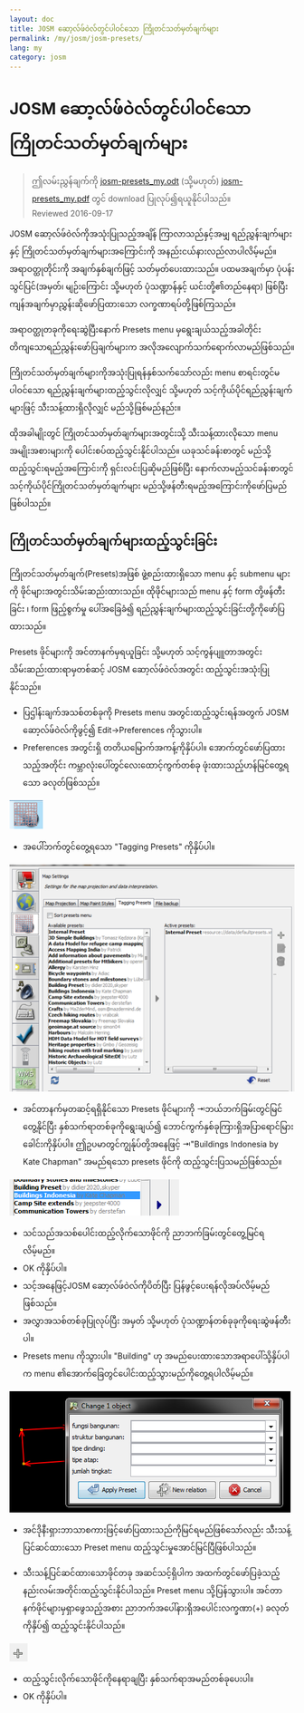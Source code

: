 ```yaml
---
layout: doc
title: JOSM ဆော့လ်ဖ်ဝဲလ်တွင်ပါဝင်သော ကြိုတင်သတ်မှတ်ချက်များ
permalink: /my/josm/josm-presets/
lang: my
category: josm
---
```


JOSM ဆော့လ်ဖ်ဝဲလ်တွင်ပါဝင်သော ကြိုတင်သတ်မှတ်ချက်များ
============

> ဤလမ်းညွှန်ချက်ကို [josm-presets_my.odt](/files/josm-presets_my.odt) (သို့မဟုတ်) [josm-presets_my.pdf](/files/josm-presets_my.pdf) တွင် download ပြုလုပ်၍ရယူနိုင်ပါသည်။  
> Reviewed 2016-09-17  

JOSM ဆော့လ်ဖ်ဝဲလ်ကိုအသုံးပြုသည့်အချိန် ကြာလာသည်နှင့်အမျှ ရည်ညွှန်းချက်များနှင့် ကြိုတင်သတ်မှတ်ချက်များအကြောင်းကို အနည်းငယ်နားလည်လာပါလိမ့်မည်။ အရာဝတ္ထုတိုင်းကို အချက်နှစ်ချက်ဖြင့် သတ်မှတ်ပေးထားသည်။ ပထမအချက်မှာ ပုံပန်းသွင်ပြင်(အမှတ်၊ မျဉ်းကြောင်း သို့မဟုတ် ပုံသဏ္ဍာန်နှင့် ယင်းတို့၏တည်နေရာ) ဖြစ်ပြီး ကျန်အချက်မှာညွှန်းဆိုဖော်ပြထားသော လက္ခဏာရပ်တို့ဖြစ်ကြသည်။  

အရာဝတ္ထုတခုကိုရေးဆွဲပြီးနောက် Presets menu မှရွေးချယ်သည့်အခါတိုင်း တိကျသောရည်ညွှန်းဖော်ပြချက်များက အလိုအလျောက်သက်ရောက်လာမည်ဖြစ်သည်။  

ကြိုတင်သတ်မှတ်ချက်များကိုအသုံးပြုရန်နှစ်သက်သော်လည်း menu စာရင်းတွင်မပါဝင်သော ရည်ညွှန်းချက်များထည့်သွင်းလိုလျှင် သို့မဟုတ် သင့်ကိုယ်ပိုင်ရည်ညွှန်းချက်များဖြင့် သီးသန့်ထားရှိလိုလျှင် မည်သို့ဖြစ်မည်နည်း။  

ထိုအခါမျိုးတွင် ကြိုတင်သတ်မှတ်ချက်များအတွင်းသို့ သီးသန့်ထားလိုသော menu အမျိုးအစားများကို ပေါင်းစပ်ထည့်သွင်းနိုင်ပါသည်။ ယခုသင်ခန်းစာတွင် မည်သို့ထည့်သွင်းရမည့်အကြောင်းကို ရှင်းလင်းပြဆိုမည်ဖြစ်ပြီး နောက်လာမည့်သင်ခန်းစာတွင်သင့်ကိုယ်ပိုင်ကြိုတင်သတ်မှတ်ချက်များ မည်သို့ဖန်တီးရမည့်အကြောင်းကိုဖော်ပြမည်ဖြစ်ပါသည်။  


ကြိုတင်သတ်မှတ်ချက်များထည့်သွင်းခြင်း
-----------

ကြိုတင်သတ်မှတ်ချက်(Presets)အဖြစ် ဖွဲ့စည်းထားရှိသော menu နှင့် submenu များကို ဖိုင်များအတွင်းသိမ်းဆည်းထားသည်။ ထိုဖိုင်များသည် menu နှင့် form တို့ဖန်တီးခြင်း ၊ form ဖြည့်စွက်မှု ပေါ်အခြေခံ၍ ရည်ညွှန်းချက်များထည့်သွင်းခြင်းတို့ကိုဖော်ပြထားသည်။  

Presets ဖိုင်များကို အင်တာနက်မှရယူခြင်း သို့မဟုတ် သင့်ကွန်ပျူတာအတွင်း သိမ်းဆည်းထားရာမှတစ်ဆင့် JOSM ဆော့လ်ဖ်ဝဲလ်အတွင်း ထည့်သွင်းအသုံးပြုနိုင်သည်။  

* ပြဌါန်းချက်အသစ်တစ်ခုကို Presets menu အတွင်းထည့်သွင်းရန်အတွက် JOSM ဆော့လ်ဖ်ဝဲလ်ကိုဖွင့်၍ Edit->Preferences ကိုသွားပါ။  
* Preferences အတွင်းရှိ တတိယမြောက်အကန့်ကိုနှိပ်ပါ။ အောက်တွင်ဖော်ပြထားသည့်အတိုင်း ကမ္ဘာလုံးပေါ်တွင်လေးထောင့်ကွက်တစ်ခု ဖုံးထားသည့်ဟန်မြင်တွေ့ရသော ခလုတ်ဖြစ်သည်။  

![tagging presets tab][]

* အပေါ်ဘက်တွင်တွေ့ရသော "Tagging Presets" ကိုနှိပ်ပါ။  

![tagging presets menu][]

* အင်တာနက်မှတဆင့်ရရှိနိုင်သော Presets ဖိုင်များကို ⇥ဘယ်ဘက်ခြမ်းတွင်မြင်တွေ့နိုင်ပြီး နှစ်သက်ရာတစ်ခုကိုရွေးချယ်၍ ဘောင်ကွက်နှစ်ခုကြားရှိအပြာရောင်မြားခေါင်းကိုနှိပ်ပါ။ ဤဥပမာတွင်ကျွန်ုပ်တို့အနေဖြင့် ⇥"Buildings Indonesia by Kate Chapman" အမည်ရသော presets ဖိုင်ကို ထည့်သွင်းပြသမည်ဖြစ်သည်။  

![example presets][]

* သင်သည်အသစ်ပေါင်းထည့်လိုက်သောဖိုင်ကို ညာဘက်ခြမ်းတွင်တွေ့မြင်ရလိမ့်မည်။  
* OK ကိုနှိပ်ပါ။  
* သင့်အနေဖြင့်JOSM ဆော့လ်ဖ်ဝဲလ်ကိုပိတ်ပြီး ပြန်ဖွင့်ပေးရန်လိုအပ်လိမ့်မည်ဖြစ်သည်။  
* အလွှာအသစ်တစ်ခုပြုလုပ်ပြီး အမှတ် သို့မဟုတ် ပုံသဏ္ဍာန်တစ်ခုခုကိုရေးဆွဲဖန်တီးပါ။  
* Presets menu ကိုသွားပါ။ "Building" ဟု အမည်ပေးထားသောအရာပေါ်သို့နှိပ်ပါက menu ၏အောက်ခြေတွင်ပေါင်းထည့်သွားမည်ကိုတွေ့ရပါလိမ့်မည်။  

![indonesia building form][]

* အင်ဒိုနီးရှားဘာသာစကားဖြင့်ဖော်ပြထားသည်ကိုမြင်ရမည်ဖြစ်သော်လည်း သီးသန့်ပြင်ဆင်ထားသော Preset menu ထည့်သွင်းမှုအောင်မြင်ပြီဖြစ်ပါသည်။  

* သီးသန့်ပြင်ဆင်ထားသောဖိုင်တခု အဆင်သင့်ရှိပါက အထက်တွင်ဖော်ပြခဲ့သည့်နည်းလမ်းအတိုင်းထည့်သွင်းနိုင်ပါသည်။ Preset menu သို့ပြန်သွားပါ။ အင်တာနက်ဖိုင်များမှရှာဖွေသည့်အစား ညာဘက်အပေါ်နားရှိအပေါင်းလက္ခဏာ(+) ခလုတ်ကိုနှိပ်၍ ထည့်သွင်းနိုင်ပါသည်။  

![plus button][]

* ထည့်သွင်းလိုက်သောဖိုင်ကိုနေရာချပြီး နှစ်သက်ရာအမည်တစ်ခုပေးပါ။  
* OK ကိုနှိပ်ပါ။  


[tagging presets tab]: /images/josm/tagging-presets-tab.png
[tagging presets menu]: /images/josm/tagging-presets-menu.png
[example presets]: /images/josm/example-presets.png
[indonesia building form]: /images/josm/indonesia-building-form.png
[plus button]: /images/josm/plus-button.png

